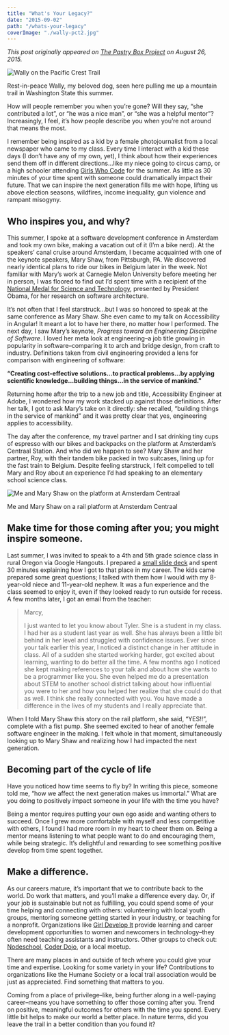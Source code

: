 ```yaml
---
title: "What's Your Legacy?"
date: "2015-09-02"
path: "/whats-your-legacy"
coverImage: "./wally-pct2.jpg"
---
```


_This post originally appeared on [The Pastry Box Project](https://the-pastry-box-project.net/marcy-sutton/2015-august-26) on August 26, 2015._

![Wally on the Pacific Crest Trail](./wally-pct2.jpg)

Rest-in-peace Wally, my beloved dog, seen here pulling me up a mountain trail in Washington State this summer.

How will people remember you when you’re gone? Will they say, “she contributed a lot”, or “he was a nice man”, or “she was a helpful mentor”? Increasingly, I feel, it’s how people describe you when you’re not around that means the most.

I remember being inspired as a kid by a female photojournalist from a local newspaper who came to my class. Every time I interact with a kid these days (I don’t have any of my own, yet), I think about how their experiences send them off in different directions...like my niece going to circus camp, or a high schooler attending [Girls Who Code](http://girlswhocode.com/) for the summer. As little as 30 minutes of your time spent with someone could dramatically impact their future. That we can inspire the next generation fills me with hope, lifting us above election seasons, wildfires, income inequality, gun violence and rampant misogyny.

## Who inspires you, and why?

This summer, I spoke at a software development conference in Amsterdam and took my own bike, making a vacation out of it (I’m a bike nerd). At the speakers’ canal cruise around Amsterdam, I became acquainted with one of the keynote speakers, Mary Shaw, from Pittsburgh, PA. We discovered nearly identical plans to ride our bikes in Belgium later in the week. Not familiar with Mary’s work at Carnegie Melon University before meeting her in person, I was floored to find out I’d spent time with a recipient of the [National Medal for Science and Technology](http://www.cmu.edu/news/stories/archives/2014/october/october3_shawwinsnationalmedal.html), presented by President Obama, for her research on software architecture.

It’s not often that I feel starstruck…but I was so honored to speak at the same conference as Mary Shaw. She even came to my talk on Accessibility in Angular! It meant a lot to have her there, no matter how I performed. The next day, I saw Mary’s keynote, _Progress toward an Engineering Discipline of Software_. I loved her meta look at engineering–a job title growing in popularity in software–comparing it to arch and bridge design, from craft to industry. Definitions taken from civil engineering provided a lens for comparison with engineering of software:

**“Creating cost-effective solutions...to practical problems...by applying scientific knowledge…building things...in the service of mankind."**

Returning home after the trip to a new job and title, Accessibility Engineer at Adobe, I wondered how my work stacked up against those definitions. After her talk, I got to ask Mary’s take on it directly: she recalled, “building things in the service of mankind” and it was pretty clear that yes, engineering applies to accessibility.

The day after the conference, my travel partner and I sat drinking tiny cups of espresso with our bikes and backpacks on the platform at Amsterdam’s Centraal Station. And who did we happen to see? Mary Shaw and her partner, Roy, with their tandem bike packed in two suitcases, lining up for the fast train to Belgium. Despite feeling starstruck, I felt compelled to tell Mary and Roy about an experience I’d had speaking to an elementary school science class.

![Me and Mary Shaw on the platform at Amsterdam Centraal](./marcy-maryshaw.jpg)

Me and Mary Shaw on a rail platform at Amsterdam Centraal

## Make time for those coming after you; you might inspire someone.

Last summer, I was invited to speak to a 4th and 5th grade science class in rural Oregon via Google Hangouts. I prepared a [small slide deck](https://marcysutton.github.io/how-did-i-get-here/#/) and spent 30 minutes explaining how I got to that place in my career. The kids came prepared some great questions; I talked with them how I would with my 8-year-old niece and 11-year-old nephew. It was a fun experience and the class seemed to enjoy it, even if they looked ready to run outside for recess. A few months later, I got an email from the teacher:

> Marcy,
> 
> I just wanted to let you know about Tyler. She is a student in my class. I had her as a student last year as well. She has always been a little bit behind in her level and struggled with confidence issues. Ever since your talk earlier this year, I noticed a distinct change in her attitude in class. All of a sudden she started working harder, got excited about learning, wanting to do better all the time. A few months ago I noticed she kept making references to your talk and about how she wants to be a programmer like you. She even helped me do a presentation about STEM to another school district talking about how influential you were to her and how you helped her realize that she could do that as well. I think she really connected with you. You have made a difference in the lives of my students and I really appreciate that.

When I told Mary Shaw this story on the rail platform, she said, “YES!!”, complete with a fist pump. She seemed excited to hear of another female software engineer in the making. I felt whole in that moment, simultaneously looking up to Mary Shaw and realizing how I had impacted the next generation.

## Becoming part of the cycle of life

Have you noticed how time seems to fly by? In writing this piece, someone told me, “how we affect the next generation makes us immortal.” What are you doing to positively impact someone in your life with the time you have?

Being a mentor requires putting your own ego aside and wanting others to succeed. Once I grew more comfortable with myself and less competitive with others, I found I had more room in my heart to cheer them on. Being a mentor means listening to what people want to do and encouraging them, while being strategic. It’s delightful and rewarding to see something positive develop from time spent together.

## Make a difference.

As our careers mature, it’s important that we to contribute back to the world. Do work that matters, and you’ll make a difference every day. Or, if your job is sustainable but not as fulfilling, you could spend some of your time helping and connecting with others: volunteering with local youth groups, mentoring someone getting started in your industry, or teaching for a nonprofit. Organizations like [Girl Develop It](https://www.girldevelopit.com/) provide learning and career development opportunities to women and newcomers in technology–they often need teaching assistants and instructors. Other groups to check out: [Nodeschool](http://nodeschool.io/), [Coder Dojo](https://coderdojo.com/), or a local meetup.

There are many places in and outside of tech where you could give your time and expertise. Looking for some variety in your life? Contributions to organizations like the Humane Society or a local trail association would be just as appreciated. Find something that matters to you.

Coming from a place of privilege–like, being further along in a well-paying career–means you have something to offer those coming after you. Trend on positive, meaningful outcomes for others with the time you spend. Every little bit helps to make our world a better place. In nature terms, did you leave the trail in a better condition than you found it?
